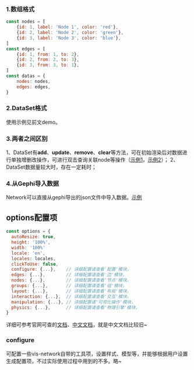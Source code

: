 
### 1.数组格式

```js
const nodes = [
    {id: 1, label: 'Node 1', color: 'red'},
    {id: 2, label: 'Node 2', color: 'green'},
    {id: 3, label: 'Node 3', color: 'blue'},
]
const edges = [
    {id: 1, from: 1, to: 2},
    {id: 2, from: 2, to: 3},
    {id: 3, from: 3, to: 1},
]
const datas = {
    nodes: nodes,
    edges: edges,
}
```

### 2.DataSet格式

使用示例见前文demo。

### 3.两者之间区别

1、DataSet有**add**、**update**、**remove**、**clear**等方法，可在初始渲染后对数据进行单独增删改操作，可进行双击查询关联node等操作（[示例1](https://visjs.github.io/vis-network/examples/network/data/dynamicData.html)，[示例2](https://visjs.github.io/vis-network/examples/network/data/datasets.html)）；
2、DataSet数据量较大时，存在一定耗时；

### 4.从Gephi导入数据

Network可以直接从gephi导出的json文件中导入数据。[示例](https://ame.cool/pages/f08230/#%E4%BB%8Egephi%E5%AF%BC%E5%85%A5%E6%95%B0%E6%8D%AE)

## options配置项

```js
const options = {
  autoResize: true,
  height: '100%',
  width: '100%'
  locale: 'en',
  locales: locales,
  clickToUse: false,
  configure: {...},    // 详细配置请查看'配置'模块，
  edges: {...},        // 详细配置请查看'边'模块，
  nodes: {...},        // 详细配置请查看'节点'模块，
  groups: {...},       // 详细配置请查看'组'模块，
  layout: {...},       // 详细配置请查看'布局'模块，
  interaction: {...},  // 详细配置请查看'交互'模块，
  manipulation: {...}, // 详细配置请'可视化操作'模块，
  physics: {...},      // 详细配置请查看'物理引擎'模块，
}
```
详细可参考官网可查的[文档](https://visjs.github.io/vis-network/docs/network/)、[中文文档](https://ame.cool/pages/222681/)，就是中文文档比较旧~

### configure

可配置一些vis-network自带的工具项，设置样式、模型等，并能够根据用户设置生成配置项，不过实际使用过程中用到的不多。略~
